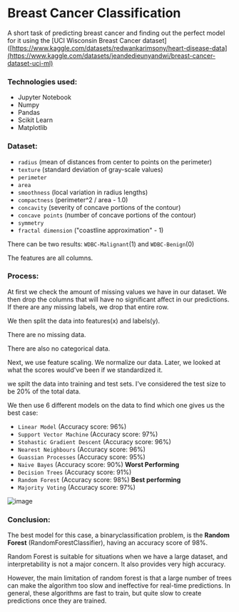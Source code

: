 # Breast Cancer Classification

A short task of predicting breast cancer and finding out the perfect model for it using the [UCI Wisconsin Breast Cancer dataset]([https://www.kaggle.com/datasets/redwankarimsony/heart-disease-data](https://www.kaggle.com/datasets/jeandedieunyandwi/breast-cancer-dataset-uci-ml)
<br>

### Technologies used:
- Jupyter Notebook
- Numpy
- Pandas
- Scikit Learn
- Matplotlib

### Dataset:
- `radius` (mean of distances from center to points on the perimeter)
- `texture` (standard deviation of gray-scale values)
- `perimeter`
- `area`
- `smoothness` (local variation in radius lengths)
- `compactness` (perimeter^2 / area - 1.0)
- `concavity` (severity of concave portions of the contour)
- `concave points` (number of concave portions of the contour)
- `symmetry` 
- `fractal dimension` ("coastline approximation" - 1)

There can be two results: `WDBC-Malignant`(1) and `WDBC-Benign`(0)

The features are all columns.

### Process:
At first we check the amount of missing values we have in our dataset. We then drop the columns that will have no significant affect in our predictions. If there are any missing labels, we drop that entire row.

We then split the data into features(x) and labels(y).

There are no missing data.

There are also no categorical data.

Next, we use feature scaling. We normalize our data. Later, we looked at what the scores would've been if we standardized it.

we spilt the data into training and test sets. I've considered the test size to be 20% of the total data.

We then use 6 different models on the data to find which one gives us the best case:
- `Linear Model` (Accuracy score: 96%)
- `Support Vector Machine` (Accuracy score: 97%)
- `Stohastic Gradient Descent` (Accuracy score: 96%)
- `Nearest Neighbours` (Accuracy score: 96%)
- `Guassian Processes` (Accuracy score: 95%)
- `Naive Bayes` (Accuracy score: 90%) **Worst Performing**
- `Decision Trees` (Accuracy score: 91%)
- `Random Forest` (Accuracy score: 98%) **Best performing**
- `Majority Voting` (Accuracy score: 97%)

![image](https://user-images.githubusercontent.com/68951276/175816946-de8e6511-5f19-40d0-aa18-bd98c6bab4c2.png)


### Conclusion:
The best model for this case, a binaryclassification problem, is the **Random Forest** (RandomForestClassifier), having an accuracy score of 98%. 

Random Forest is suitable for situations when we have a large dataset, and interpretability is not a major concern. It also provides very high accuracy. 

However, the main limitation of random forest is that a large number of trees can make the algorithm too slow and ineffective for real-time predictions. In general, these algorithms are fast to train, but quite slow to create predictions once they are trained.
